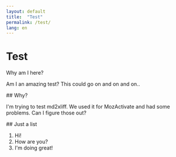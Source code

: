 ```yaml
---
layout: default
title:  "Test"
permalink: /test/
lang: en
---
```


# Test

Why am I here?

Am I an amazing test? This could go on and on and on..

## Why?

I'm trying to test md2xliff. We used it for MozActivate and had some problems. Can I figure those out?

## Just a list

1. Hi!
2. How are you?
3. I'm doing great!
